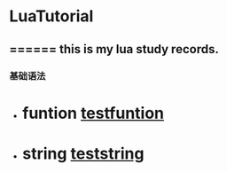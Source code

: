 # LuaTutorial
======
this is my lua study records.
------
### 基础语法
* # funtion [testfuntion](./testfunction.lua)
* # string [teststring](./teststring.lua)


